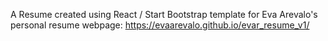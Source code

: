 A Resume created using React / Start Bootstrap template for Eva Arevalo's personal resume webpage: https://evaarevalo.github.io/evar_resume_v1/

